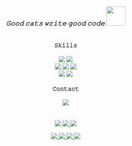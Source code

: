 # <h3 align="center"><i>𝙶𝚘𝚘𝚍 𝚌𝚊𝚝𝚜 𝚠𝚛𝚒𝚝𝚎 𝚐𝚘𝚘𝚍 𝚌𝚘𝚍𝚎 <img src="https://media.giphy.com/media/5aYfJYohCSeYgtVlUj/giphy.gif?cid=ecf05e47csb4o1l0b74cxr86dlli8f5t01y0j6p3ehshk776&rid=giphy.gif&ct=s" width="50"></i></h3>

# <h4 align="center">𝚂𝚔𝚒𝚕𝚕𝚜</h4>

<p align="center">
    <img src="https://img.shields.io/badge/Python-0c1014?style=for-the-badge&logo=python&logoColor=2aa889">
    <img src="https://img.shields.io/badge/Flask-0c1014?style=for-the-badge&logo=flask&logoColor=2aa889">
    <br>
    <img src="https://img.shields.io/badge/SQLite-0c1014?style=for-the-badge&logo=sqlite&logoColor=2aa889">
    <img src="https://img.shields.io/badge/PostgreSQL-0c1014?style=for-the-badge&logo=postgresql&logoColor=2aa889">
    <img src="https://img.shields.io/badge/MySQL-0c1014?style=for-the-badge&logo=mysql&logoColor=2aa889">
    <br>
    <img src="https://img.shields.io/badge/NGINX-0c1014?style=for-the-badge&logo=nginx&logoColor=2aa889">
    <img src="https://img.shields.io/badge/DOCKER-0c1014?style=for-the-badge&logo=docker&logoColor=2aa889">
</p>

<h4 align="center">𝙲𝚘𝚗𝚝𝚊𝚌𝚝</h4>
<p align="center">
    <a href="https://t.me/JayseSs">
        <img src="https://img.shields.io/badge/Telegram-0c1014?style=for-the-badge&logo=telegram&logoColor=2aa889">
    </a>
</p>

# 
<p align="center">
    <img src="https://media.giphy.com/media/4k6FWka1FmZfG/giphy.gif">
    <a href="https://github.com/JaysesS">
        <img src="https://github-readme-stats.vercel.app/api?username=JaysesS&show_icons=true&theme=gotham">
    </a>
    <img src="https://media.giphy.com/media/4k6FWka1FmZfG/giphy.gif">
</p>

<!-- ![GitHub stats](https://github-readme-stats.vercel.app/api?username=JaysesS&show_icons=true&theme=gotham) -->
<p align="center">
    <a href="https://github.com/JaysesS/deploy_skeleton">
        <img src="https://github-readme-stats.vercel.app/api/pin/?username=JaysesS&repo=deploy_skeleton&show_icons=true&theme=gotham">
    </a>
    <a href="https://github.com/JaysesS/thesis_project">
        <img src="https://github-readme-stats.vercel.app/api/pin/?username=JaysesS&repo=thesis_project&show_icons=true&theme=gotham">
    </a>
    <a href="https://github.com/JaysesS/ctf_writeups">
        <img src="https://github-readme-stats.vercel.app/api/pin/?username=JaysesS&repo=ctf_writeups&show_icons=true&theme=gotham">
    </a>
    <a href="https://github.com/JaysesS/4hsl33p_borda">
        <img src="https://github-readme-stats.vercel.app/api/pin/?username=JaysesS&repo=4hsl33p_borda&show_icons=true&theme=gotham">
    </a>
 </p>
